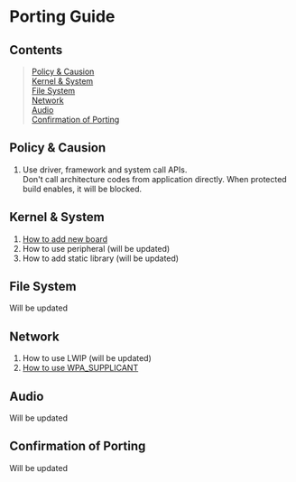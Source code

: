 # Porting Guide

## Contents
> [Policy & Causion](policy--causion)  
> [Kernel & System](#kernel--system)  
> [File System](#file-system)  
> [Network](#network)  
> [Audio](#audio)  
> [Confirmation of Porting](#confirmation-of-porting)

## Policy & Causion
1. Use driver, framework and system call APIs.  
Don't call architecture codes from application directly. When protected build enables, it will be blocked.

## Kernel & System
1. [How to add new board](HowToAddnewBoard.md)
2. How to use peripheral (will be updated)
3. How to add static library (will be updated)

## File System
Will be updated

## Network
1. How to use LWIP (will be updated)
2. [How to use WPA_SUPPLICANT](HowToUseWPASupplicant.md)

## Audio
Will be updated

## Confirmation of Porting
Will be updated
